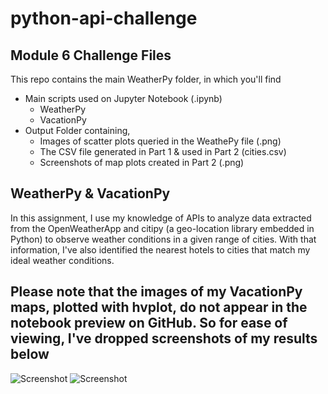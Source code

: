 # python-api-challenge
## Module 6 Challenge Files

This repo contains the main WeatherPy folder, in which you'll find
- Main scripts used on Jupyter Notebook (.ipynb)
    - WeatherPy
    - VacationPy
- Output Folder containing,
    -  Images of scatter plots queried in the WeathePy file (.png)
    -  The CSV file generated in Part 1 & used in Part 2 (cities.csv)
    -  Screenshots of map plots created in Part 2 (.png)

## WeatherPy & VacationPy

In this assignment, I use my knowledge of APIs to analyze data extracted from the OpenWeatherApp and citipy (a geo-location library embedded in Python) to observe weather conditions in a given range of cities. With that information, I've also identified the nearest hotels to cities that match my ideal weather conditions.

Please note that the images of my VacationPy maps, plotted with hvplot, do not appear in the notebook preview on GitHub. So for ease of viewing, I've dropped screenshots of my results below
----
![Screenshot](City_Map.png)
![Screenshot](Hotel_Map.png)
